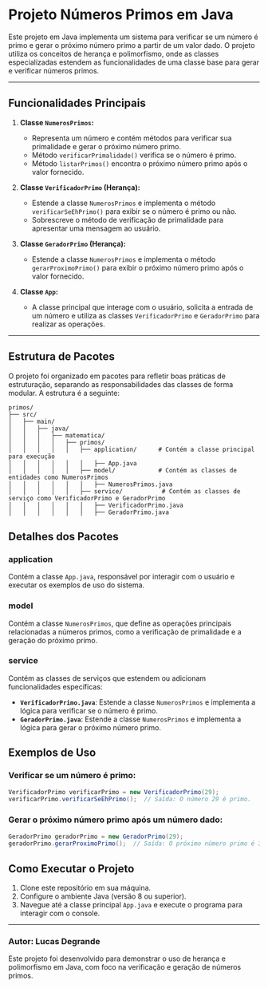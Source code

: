 # Projeto Números Primos em Java

Este projeto em Java implementa um sistema para verificar se um número é primo e gerar o próximo número primo a partir de um valor dado. O projeto utiliza os conceitos de herança e polimorfismo, onde as classes especializadas estendem as funcionalidades de uma classe base para gerar e verificar números primos.

---

## Funcionalidades Principais

1. **Classe `NumerosPrimos`:**
    - Representa um número e contém métodos para verificar sua primalidade e gerar o próximo número primo.
    - Método `verificarPrimalidade()` verifica se o número é primo.
    - Método `listarPrimos()` encontra o próximo número primo após o valor fornecido.

2. **Classe `VerificadorPrimo` (Herança):**
    - Estende a classe `NumerosPrimos` e implementa o método `verificarSeEhPrimo()` para exibir se o número é primo ou não.
    - Sobrescreve o método de verificação de primalidade para apresentar uma mensagem ao usuário.

3. **Classe `GeradorPrimo` (Herança):**
    - Estende a classe `NumerosPrimos` e implementa o método `gerarProximoPrimo()` para exibir o próximo número primo após o valor fornecido.

4. **Classe `App`:**
    - A classe principal que interage com o usuário, solicita a entrada de um número e utiliza as classes `VerificadorPrimo` e `GeradorPrimo` para realizar as operações.

---

## Estrutura de Pacotes

O projeto foi organizado em pacotes para refletir boas práticas de estruturação, separando as responsabilidades das classes de forma modular. A estrutura é a seguinte:

```plaintext
primos/
├── src/
│   ├── main/
│   │   ├── java/
│   │   │   ├── matematica/
│   │   │   │   ├── primos/
│   │   │   │   │   ├── application/      # Contém a classe principal para execução
│   │   │   │   │   │   ├── App.java
│   │   │   │   │   ├── model/            # Contém as classes de entidades como NumerosPrimos
│   │   │   │   │   │   ├── NumerosPrimos.java
│   │   │   │   │   ├── service/           # Contém as classes de serviço como VerificadorPrimo e GeradorPrimo
│   │   │   │   │   │   ├── VerificadorPrimo.java
│   │   │   │   │   │   ├── GeradorPrimo.java
```
## Detalhes dos Pacotes

### application
Contém a classe `App.java`, responsável por interagir com o usuário e executar os exemplos de uso do sistema.

### model
Contém a classe `NumerosPrimos`, que define as operações principais relacionadas a números primos, como a verificação de primalidade e a geração do próximo primo.

### service
Contém as classes de serviços que estendem ou adicionam funcionalidades específicas:

- **`VerificadorPrimo.java`**: Estende a classe `NumerosPrimos` e implementa a lógica para verificar se o número é primo.
- **`GeradorPrimo.java`**: Estende a classe `NumerosPrimos` e implementa a lógica para gerar o próximo número primo.

## Exemplos de Uso

### Verificar se um número é primo:
```java
VerificadorPrimo verificarPrimo = new VerificadorPrimo(29);
verificarPrimo.verificarSeEhPrimo();  // Saída: O número 29 é primo.
```
### Gerar o próximo número primo após um número dado:
```java
GeradorPrimo geradorPrimo = new GeradorPrimo(29);
geradorPrimo.gerarProximoPrimo();  // Saída: O próximo número primo é 31.
```
## Como Executar o Projeto

1. Clone este repositório em sua máquina.
2. Configure o ambiente Java (versão 8 ou superior).
3. Navegue até a classe principal `App.java` e execute o programa para interagir com o console.

---

### **Autor: Lucas Degrande**

Este projeto foi desenvolvido para demonstrar o uso de herança e polimorfismo em Java, com foco na verificação e geração de números primos.



